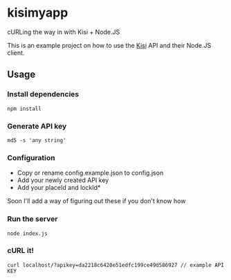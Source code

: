 # kisimyapp
cURLing the way in with Kisi + Node.JS

This is an example project on how to use the [Kisi](https://getkisi.com) API and their Node.JS client.

## Usage

### Install dependencies

```
npm install
```

### Generate API key
```
md5 -s 'any string'
```

### Configuration
- Copy or rename config.example.json to config.json
- Add your newly created API key
- Add your placeId and lockId*

Soon I'll add a way of figuring out these if you don't know how

### Run the server
```
node index.js
```

### cURL it!
```
curl localhost/?apikey=da2218c6420e51edfc199ce49d586927 // example API KEY
```
